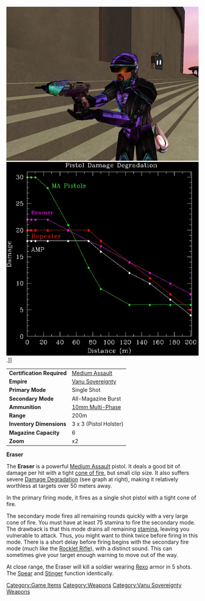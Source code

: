 ![](images/Eraser.jpg "fig:Eraser.jpg")
![](images/Pistol_DD.jpg "fig:Pistol_DD.jpg").\]\]

|                            |                                         |
| -------------------------- | --------------------------------------- |
| **Certification Required** | [Medium Assault](../certifications/Medium_Assault.md)     |
| **Empire**                 | [Vanu Sovereignty](../etc/Vanu_Sovereignty.md) |
| **Primary Mode**           | Single Shot                             |
| **Secondary Mode**         | All-Magazine Burst                      |
| **Ammunition**             | [10mm Multi-Phase](../ammunition/10mm_Multi-Phase.md) |
| **Range**                  | 200m                                    |
| **Inventory Dimensions**   | 3 x 3 (Pistol Holster)                  |
| **Magazine Capacity**      | 6                                       |
| **Zoom**                   | x2                                      |

**Eraser**

The **Eraser** is a powerful [Medium Assault](../certifications/Medium_Assault.md)
pistol. It deals a good bit of damage per hit with a tight [cone of
fire](../etc/Cone_of_fire.md), but small clip size. It also suffers
severe [Damage Degradation](../terminology/Damage_Degradation.md) (see graph at
right), making it relatively worthless at targets over 50 meters away.

In the primary firing mode, it fires as a single shot pistol with a
tight cone of fire.

The secondary mode fires all remaining rounds quickly with a very large
cone of fire. You must have at least 75 stamina to fire the secondary
mode. The drawback is that this mode drains all remaining
[stamina](../terminology/Stamina.md), leaving you vulnerable to attack. Thus,
you might want to think twice before firing in this mode. There is a
short delay before firing begins with the secondary fire mode (much like
the [Rocklet Rifle](../weapons/Rocklet_Rifle.md)), with a distinct sound.
This can sometimes give your target enough warning to move out of the
way.

At close range, the Eraser will kill a soldier wearing
[Rexo](Rexo.md) armor in 5 shots. The [Spear](../weapons/Spear.md)
and [Stinger](../weapons/Stinger.md) function identically.

[Category:Game Items](Category:Game_Items.md)
[Category:Weapons](Category:Weapons.md) [Category:Vanu
Sovereignty Weapons](Category:Vanu_Sovereignty_Weapons.md)
